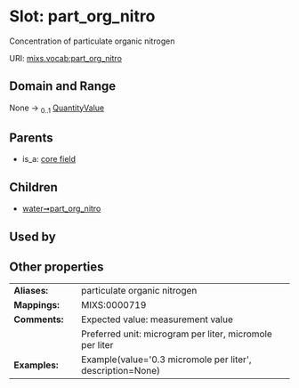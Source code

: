 
# Slot: part_org_nitro


Concentration of particulate organic nitrogen

URI: [mixs.vocab:part_org_nitro](https://w3id.org/mixs/vocab/part_org_nitro)


## Domain and Range

None &#8594;  <sub>0..1</sub> [QuantityValue](QuantityValue.md)

## Parents

 *  is_a: [core field](core_field.md)

## Children

 *  [water➞part_org_nitro](water_part_org_nitro.md)

## Used by


## Other properties

|  |  |  |
| --- | --- | --- |
| **Aliases:** | | particulate organic nitrogen |
| **Mappings:** | | MIXS:0000719 |
| **Comments:** | | Expected value: measurement value |
|  | | Preferred unit: microgram per liter, micromole per liter |
| **Examples:** | | Example(value='0.3 micromole per liter', description=None) |

